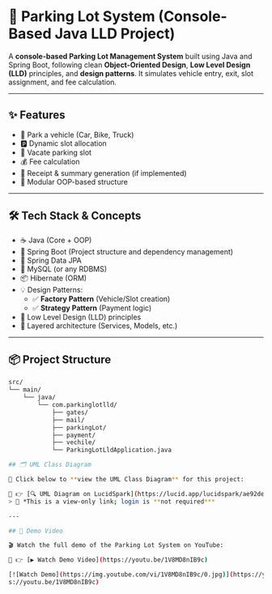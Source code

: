 # 🚗 Parking Lot System (Console-Based Java LLD Project)

A **console-based Parking Lot Management System** built using Java and Spring Boot, following clean **Object-Oriented Design**, **Low Level Design (LLD)** principles, and **design patterns**. It simulates vehicle entry, exit, slot assignment, and fee calculation.

---

## ✨ Features

- 🚙 Park a vehicle (Car, Bike, Truck)
- 🅿️ Dynamic slot allocation
- 🚪 Vacate parking slot
- 💰 Fee calculation
- 🧾 Receipt & summary generation (if implemented)
- 🧠 Modular OOP-based structure

---

## 🛠️ Tech Stack & Concepts

- ☕ Java (Core + OOP)
- 🌱 Spring Boot (Project structure and dependency management)
- 🍃 Spring Data JPA
- 🐘 MySQL (or any RDBMS)
- 📦 Hibernate (ORM)
- 💡 Design Patterns:
  - ✅ **Factory Pattern** (Vehicle/Slot creation)
  - ✅ **Strategy Pattern** (Payment logic)
- 🧱 Low Level Design (LLD) principles
- 🔄 Layered architecture (Services, Models, etc.)

---

## 📦 Project Structure

```bash
src/
└── main/
    └── java/
        └── com.parkinglotlld/
            ├── gates/
            ├── mail/
            ├── parkingLot/
            ├── payment/
            ├── vechile/
            └── ParkingLotLldApplication.java

## 🗂️ UML Class Diagram

📌 Click below to **view the UML Class Diagram** for this project:

🔗 👉 [🔍 UML Diagram on LucidSpark](https://lucid.app/lucidspark/ae92de08-4bee-41e2-855e-ccadb1382477/edit?page=0_0#)  
> 🔐 *This is a view-only link; login is **not required***  

---

## 🎥 Demo Video

🎬 Watch the full demo of the Parking Lot System on YouTube:

🔗 👉 [▶️ Watch Demo Video](https://youtu.be/1V8MD8nIB9c)

[![Watch Demo](https://img.youtube.com/vi/1V8MD8nIB9c/0.jpg)](https://youtu.be/1V8MD8nIB9c)
s://youtu.be/1V8MD8nIB9c)
